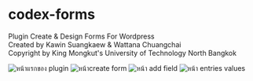 # codex-forms<br>
Plugin Create &amp; Design Forms For Wordpress<br>
Created by Kawin Suangkaew & Wattana Chuangchai<br>
Copyright by King Mongkut's University of Technology North Bangkok


![หน้าแรกของ plugin](https://user-images.githubusercontent.com/52598796/164504439-6455f02c-c3bb-464a-9cc1-aa072c8f4375.PNG)
![หน้าcreate form](https://user-images.githubusercontent.com/52598796/164504454-161674a9-8364-4ec2-be60-7932355ca59e.PNG)
![หน้า add field](https://user-images.githubusercontent.com/52598796/164504447-ddcfc538-f42c-4a60-af5f-1dcdd72467c0.PNG)
![หน้า entries values](https://user-images.githubusercontent.com/52598796/164504451-280181b4-eea5-42a4-a6db-c4d2e072e47d.PNG)

